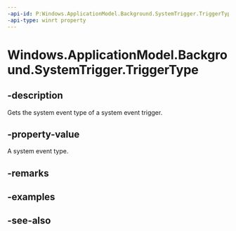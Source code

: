 ----api-id: P:Windows.ApplicationModel.Background.SystemTrigger.TriggerType
-api-type: winrt property
---<!-- Property syntaxpublic Windows.ApplicationModel.Background.SystemTriggerType TriggerType { get; }--># Windows.ApplicationModel.Background.SystemTrigger.TriggerType## -descriptionGets the system event type of a system event trigger.## -property-valueA system event type.## -remarks## -examples## -see-also